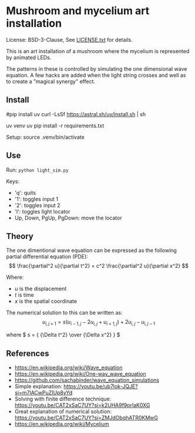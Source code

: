 # Mushroom and mycelium art installation

License: BSD-3-Clause, See [LICENSE.txt](LICENSE.txt) for details.

This is an art installation of a mushroom where the mycelium is represented by animated LEDs.

The patterns in these is controlled by simulating the one dimensional wave equation. A few hacks are added when the light string crosses and well as to create a "magical synergy" effect.

## Install

  #pip install uv
  curl -LsSf https://astral.sh/uv/install.sh | sh

  uv venv
  uv pip install -r requirements.txt

Setup:
  source .venv/bin/activate

## Use

Run: `python light_sim.py`

Keys:
- 'q': quits
- '1': toggles input 1
- '2': toggles input 2
- 'l': toggles light locator
- Up, Down, PgUp, PgDown: move the locator

## Theory

The one dimentional wave equation can be expressed as the following partial differential equation (PDE):
$$
\frac{\partial^2 u}{\partial t^2} = c^2 \frac{\partial^2 u}{\partial x^2}
$$

Where:
- $u$ is the displacement
- $t$ is time
- $x$ is the spatial coordinate

The numerical solution to this can be written as:
$$
u_{i, j+1} = s(u_{i-1, j} - 2 u_{i, j} + u_{i+1, j}) + 2 u_{i, j} - u_{i, j-1}
$$

where $ s = { {\Delta t^2} \over {\Delta x^2} } $

## References
- https://en.wikipedia.org/wiki/Wave_equation
- https://en.wikipedia.org/wiki/One-way_wave_equation
- https://github.com/sachabinder/wave_equation_simulations
- Simple explanation:
https://youtu.be/ub7lok-JQJE?si=m7lACwPuZIUp8yYd
- Solving with finite difference technique:
https://youtu.be/CAT2xSaC7UY?si=k2UHA9f9prlaK0XG
- Great explanation of numerical solution:
https://youtu.be/CAT2xSaC7UY?si=ZMJdObqhATR0KMwG
- https://en.wikipedia.org/wiki/Mycelium
